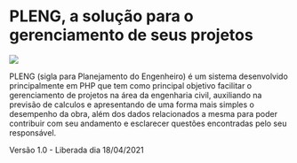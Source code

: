 # PLENG, a solução para o gerenciamento de seus projetos

 <img src=”pleng/pleng/web/assets/imgs/logo.svg”>
 
PLENG (sigla para Planejamento do Engenheiro) é um sistema desenvolvido principalmente em PHP que tem como principal objetivo facilitar o gerenciamento de projetos na área da engenharia civil, auxiliando na previsão de calculos e apresentando de uma forma mais simples o desempenho da obra, além dos dados relacionados a mesma para poder contribuir com seu andamento e esclarecer questões encontradas pelo seu responsável.

Versão 1.0 - Liberada dia 18/04/2021
